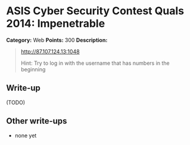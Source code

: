 # ASIS Cyber Security Contest Quals 2014: Impenetrable

**Category:** Web
**Points:** 300
**Description:**

> <http://87.107.124.13:1048>
>
> Hint: Try to log in with the username that has numbers in the beginning

## Write-up

(TODO)

## Other write-ups

* none yet
